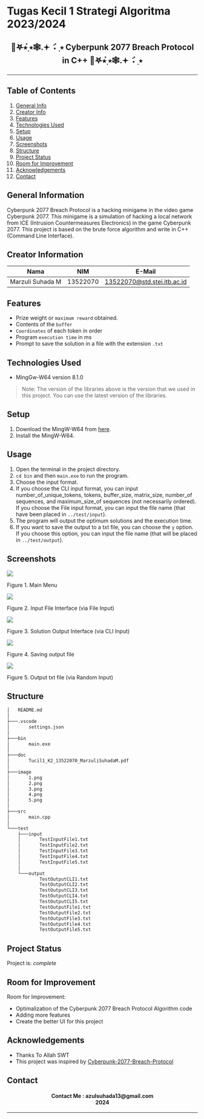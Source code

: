 # Tugas Kecil 1 Strategi Algoritma 2023/2024
<h2 align="center">
  🩻𖤐⭒๋࣭ ⭑🕸.𖥔 ݁ ˖๋ ࣭ ⭑ Cyberpunk 2077 Breach Protocol in C++ 🩻𖤐⭒๋࣭ ⭑🕸.𖥔 ݁ ˖๋ ࣭ ⭑<br/>
</h2>
<hr>

## Table of Contents
1. [General Info](#general-information)
2. [Creator Info](#creator-information)
3. [Features](#features)
4. [Technologies Used](#technologies-used)
5. [Setup](#setup)
6. [Usage](#usage)
7. [Screenshots](#screenshots)
7. [Structure](#structure)
8. [Project Status](#project-status)
9. [Room for Improvement](#room-for-improvement)
10. [Acknowledgements](#acknowledgements)
11. [Contact](#contact)

<a name="general-information"></a>

## General Information
Cyberpunk 2077 Breach Protocol is a hacking minigame in the video game Cyberpunk 2077. This minigame is a simulation of hacking a local network from ICE (Intrusion Countermeasures Electronics) in the game Cyberpunk 2077. This project is based on the brute force algorithm and write in C++ (Command Line Interface).

<a name="creator-information"></a>

## Creator Information

| Nama                        | NIM      | E-Mail                      |
| --------------------------- | -------- | --------------------------- |
| Marzuli Suhada M            | 13522070 | 13522070@std.stei.itb.ac.id |

<a name="features"></a>

## Features
- Prize weight or `maximum reward` obtained.
- Contents of the `buffer`
- `Coordinates` of each token in order
- Program `execution time` in ms
- Prompt to save the solution in a file with the extension `.txt`

<a name="technologies-used"></a>

## Technologies Used
- MingGw-W64 version 8.1.0

> Note: The version of the libraries above is the version that we used in this project. You can use the latest version of the libraries.

<a name="setup"></a>

## Setup
1. Download the MingW-W64 from [here](https://sourceforge.net/projects/mingw-w64/files/).
2. Install the MingW-W64.

<a name="usage"></a>

## Usage
1. Open the terminal in the project directory.
2. `cd bin` and then `main.exe` to run the program.
3. Choose the input format.
4. If you choose the CLI input format, you can input number_of_unique_tokens, tokens, buffer_size, matrix_size, number_of sequences, and maximum_size_of sequences (not necessarily ordered). If you choose the File input format, you can input the file name (that have been placed in `../test/input`). 
5. The program will output the optimum solutions and the execution time.
6. If you want to save the output to a txt file, you can choose the `y` option. If you choose this option, you can input the file name (that will be placed in `../test/output`).

<a name="screenshots"></a>

## Screenshots
<p>
  <img src="/image/1.png/">
  <p>Figure 1. Main Menu</p>
  <nl>
  <img src="/image/2.png/">
  <p>Figure 2. Input File Interface (via File Input)</p>
  <nl>
  <img src="/image/3.png/">
  <p>Figure 3. Solution Output Interface (via CLI Input)</p>
  <nl>
  <img src="/image/4.png/">
  <p>Figure 4. Saving output file</p>
  <nl>
  <img src="/image/5.png/">
  <p>Figure 5. Output txt file (via Random Input)</p>
  <nl>
</p>

<a name="structure"></a>

## Structure
```bash
│   README.md
│
├───.vscode
│       settings.json
│
├───bin
│       main.exe
│
├───doc
│       Tucil1_K2_13522070_MarzuliSuhadaM.pdf
│
├───image
│       1.png
│       2.png
│       3.png
│       4.png
│       5.png
│
├───src
│       main.cpp
│
└───test
    ├───input
    │       TestInputFile1.txt
    │       TestInputFile2.txt
    │       TestInputFile3.txt
    │       TestInputFile4.txt
    │       TestInputFile5.txt
    │
    └───output
            TestOutputCLI1.txt
            TestOutputCLI2.txt
            TestOutputCLI3.txt
            TestOutputCLI4.txt
            TestOutputCLI5.txt
            TestOutputFile1.txt
            TestOutputFile2.txt
            TestOutputFile3.txt
            TestOutputFile4.txt
            TestOutputFile5.txt
```

<a name="project-status">

## Project Status
Project is: _complete_

<a name="room-for-improvement">

## Room for Improvement
Room for Improvement:
- Optimalization of the Cyberpunk 2077 Breach Protocol Algorithm code
- Adding more features
- Create the better UI for this project

<a name="acknowledgements">

## Acknowledgements
- Thanks To Allah SWT
- This project was inspired by [Cyberpunk-2077-Breach-Protocol](https://cyberpunk-hacker.com/)

<a name="contact"></a>

## Contact
<h4 align="center">
  Contact Me : azulsuhada13@gmail.com<br/>
  2024
</h4>
<hr>
 
